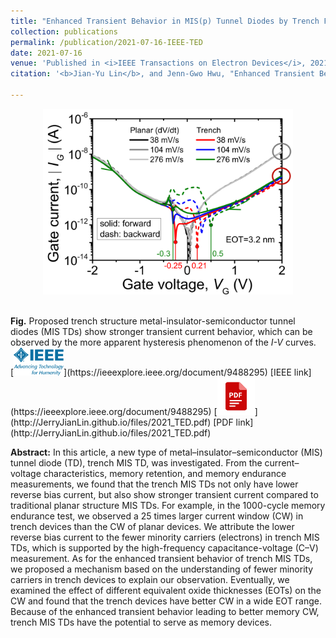 ```yaml
---
title: "Enhanced Transient Behavior in MIS(p) Tunnel Diodes by Trench Forming at the Gate Edge"
collection: publications
permalink: /publication/2021-07-16-IEEE-TED
date: 2021-07-16
venue: 'Published in <i>IEEE Transactions on Electron Devices</i>, 2021'
citation: '<b>Jian-Yu Lin</b>, and Jenn-Gwo Hwu, "Enhanced Transient Behavior in MIS(p) Tunnel Diodes by Trench Forming at the Gate Edge," in <i>IEEE Transactions on Electron Devices</i>, vol. 68, no. 9, pp. 4189-4194, Sept. 2021, doi: 10.1109/TED.2021.3095052.'

---
```

<p style="text-align:center;"><img src='/images/IEEE_TED_IV.png' width='400'></p> <br/>
<b>Fig.</b> Proposed trench structure metal-insulator-semiconductor tunnel diodes (MIS TDs) show stronger transient current behavior, which can be observed by the more apparent hysteresis phenomenon of the <i>I-V</i> curves.

<br/>
[<img src='/images/IEEE_logo.png' width='80' >](https://ieeexplore.ieee.org/document/9488295)
[IEEE link](https://ieeexplore.ieee.org/document/9488295) 
[<img src='/images/pdf.png' width='60' >](http://JerryJianLin.github.io/files/2021_TED.pdf)
[PDF link](http://JerryJianLin.github.io/files/2021_TED.pdf)
<br/>

**Abstract:** In this article, a new type of metal–insulator–semiconductor (MIS) tunnel diode (TD), trench MIS TD, was investigated. From the current–voltage characteristics, memory retention, and memory endurance measurements, we found that the trench MIS TDs not only have lower reverse bias current, but also show stronger transient current compared to traditional planar structure MIS TDs. For example, in the 1000-cycle memory endurance test, we observed a 25 times larger current window (CW) in trench devices than the CW of planar devices. We attribute the lower reverse bias current to the fewer minority carriers (electrons) in trench MIS TDs, which is supported by the high-frequency capacitance-voltage (C–V) measurement. As for the enhanced transient behavior of trench MIS TDs, we proposed a mechanism based on the understanding of fewer minority carriers in trench devices to explain our observation. Eventually, we examined the effect of different equivalent oxide thicknesses (EOTs) on the CW and found that the trench devices have better CW in a wide EOT range. Because of the enhanced transient behavior leading to better memory CW, trench MIS TDs have the potential to serve as memory devices. <br/>


<!-- Recommended citation: Your Name, You. (2010). "Paper Title Number 2." <i>Journal 1</i>. 1(2). -->
